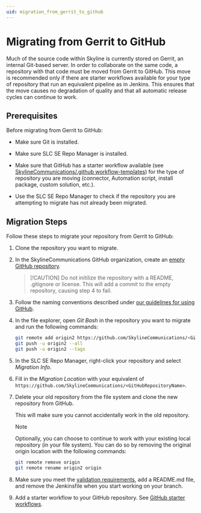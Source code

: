 ```yaml
---
uid: migration_from_gerrit_to_github
---
```


# Migrating from Gerrit to GitHub

Much of the source code within Skyline is currently stored on Gerrit, an internal Git-based server. In order to collaborate on the same code, a repository with that code must be moved from Gerrit to GitHub. This move is recommended only if there are starter workflows available for your type of repository that run an equivalent pipeline as in Jenkins. This ensures that the move causes no degradation of quality and that all automatic release cycles can continue to work.

## Prerequisites

Before migrating from Gerrit to GitHub:

- Make sure Git is installed.

- Make sure SLC SE Repo Manager is installed.

- Make sure that GitHub has a starter workflow available (see [SkylineCommunications/.github workflow-templates](https://github.com/SkylineCommunications/.github/tree/main/workflow-templates)) for the type of repository you are moving (connector, Automation script, install package, custom solution, etc.).

- Use the SLC SE Repo Manager to check if the repository you are attempting to migrate has not already been migrated.

## Migration Steps

Follow these steps to migrate your repository from Gerrit to GitHub:

1. Clone the repository you want to migrate.

1. In the SkylineCommunications GitHub organization, create an [empty GitHub repository](https://github.com/organizations/SkylineCommunications/repositories/new).
    > [!CAUTION] Do not initilize the repository with a README, .gitignore or license.
    >  This will add a commit to the empty repository, causing step 4 to fail.

1. Follow the naming conventions described under [our guidelines for using GitHub](xref:Using_GitHub_for_CICD).

1. In the file explorer, open *Git Bash* in the repository you want to migrate and run the following commands:

   ```bash
   git remote add origin2 https://github.com/SkylineCommunications/<GitHubRepositoryName>.git
   git push -u origin2 --all
   git push -u origin2 --tags
   ```

1. In the SLC SE Repo Manager, right-click your repository and select *Migration Info*.

1. Fill in the *Migration Location* with your equivalent of `https://github.com/SkylineCommunications/<GitHubRepositoryName>`.

1. Delete your old repository from the file system and clone the new repository from GitHub.

   This will make sure you cannot accidentally work in the old repository.
  
   > [!NOTE]
   > Optionally, you can choose to continue to work with your existing local repository (in your file system). You can do so by removing the original origin location with the following commands:
   >
   > ```bash
   > git remote remove origin
   > git remote rename origin2 origin
   > ```

1. Make sure you meet the [validation requirements](xref:github_validation_requirements), add a README.md file, and remove the Jenkinsfile when you start working on your branch.

1. Add a starter workflow to your GitHub repository. See [GitHub starter workflows](xref:github_starter_workflows).
